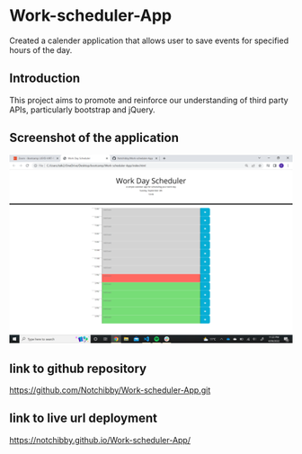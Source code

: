 # Work-scheduler-App
Created a calender application that allows user to save events for specified hours of the day.

## Introduction
This project aims to promote and reinforce our understanding of third party APIs,
particularly bootstrap and jQuery.

## Screenshot of the application
![screenshot of the application.](assets\images\screenshotapp.png)


## link to github repository
https://github.com/Notchibby/Work-scheduler-App.git 

## link to live url deployment
https://notchibby.github.io/Work-scheduler-App/ 
